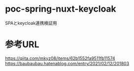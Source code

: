 # poc-spring-nuxt-keycloak
SPAとkeycloak連携検証用

# 参考URL
https://qiita.com/mkyz08/items/62b1552fa9511fb11574
https://baubaubau.hatenablog.com/entry/2021/02/12/201803
